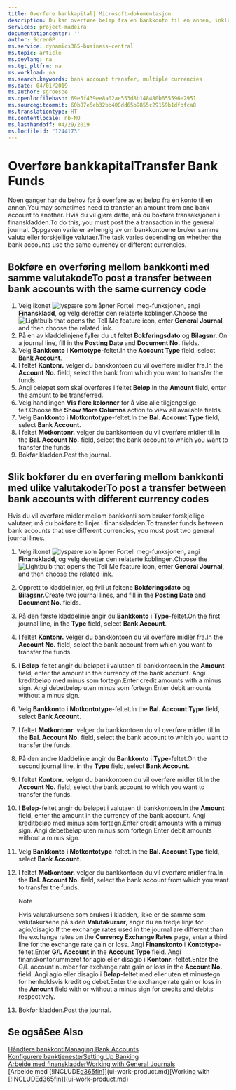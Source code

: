 ```yaml
---
title: Overføre bankkapital| Microsoft-dokumentasjon
description: Du kan overføre beløp fra én bankkonto til en annen, inkludert ulike valutaer, ved å bokføre transaksjonen i finanskladden.
services: project-madeira
documentationcenter: ''
author: SorenGP
ms.service: dynamics365-business-central
ms.topic: article
ms.devlang: na
ms.tgt_pltfrm: na
ms.workload: na
ms.search.keywords: bank account transfer, multiple currencies
ms.date: 04/01/2019
ms.author: sgroespe
ms.openlocfilehash: 69e5f439ee8a02ae553d8b148480b655596e2951
ms.sourcegitcommit: 60b87e5eb32bb408dd65b9855c29159b1dfbfca8
ms.translationtype: HT
ms.contentlocale: nb-NO
ms.lasthandoff: 04/29/2019
ms.locfileid: "1244173"
---
```

# <a name="transfer-bank-funds"></a><span data-ttu-id="b1a6a-103">Overføre bankkapital</span><span class="sxs-lookup"><span data-stu-id="b1a6a-103">Transfer Bank Funds</span></span>
<span data-ttu-id="b1a6a-104">Noen ganger har du behov for å overføre av et beløp fra én konto til en annen.</span><span class="sxs-lookup"><span data-stu-id="b1a6a-104">You may sometimes need to transfer an amount from one bank account to another.</span></span> <span data-ttu-id="b1a6a-105">Hvis du vil gjøre dette, må du bokføre transaksjonen i finanskladden.</span><span class="sxs-lookup"><span data-stu-id="b1a6a-105">To do this, you must post the a transaction in the general journal.</span></span> <span data-ttu-id="b1a6a-106">Oppgaven varierer avhengig av om bankkontoene bruker samme valuta eller forskjellige valutaer.</span><span class="sxs-lookup"><span data-stu-id="b1a6a-106">The task varies depending on whether the bank accounts use the same currency or different currencies.</span></span>

## <a name="to-post-a-transfer-between-bank-accounts-with-the-same-currency-code"></a><span data-ttu-id="b1a6a-107">Bokføre en overføring mellom bankkonti med samme valutakode</span><span class="sxs-lookup"><span data-stu-id="b1a6a-107">To post a transfer between bank accounts with the same currency code</span></span>
1. <span data-ttu-id="b1a6a-108">Velg ikonet ![lyspære som åpner Fortell meg-funksjonen](media/ui-search/search_small.png "Fortell hva du vil gjøre"), angi **Finanskladd**, og velg deretter den relaterte koblingen.</span><span class="sxs-lookup"><span data-stu-id="b1a6a-108">Choose the ![Lightbulb that opens the Tell Me feature](media/ui-search/search_small.png "Tell me what you want to do") icon, enter **General Journal**, and then choose the related link.</span></span>
2. <span data-ttu-id="b1a6a-109">På en av kladdelinjene fyller du ut feltet **Bokføringsdato** og **Bilagsnr.**.</span><span class="sxs-lookup"><span data-stu-id="b1a6a-109">On a journal line, fill in the **Posting Date** and **Document No.** fields.</span></span>
3. <span data-ttu-id="b1a6a-110">Velg **Bankkonto** i **Kontotype**-feltet.</span><span class="sxs-lookup"><span data-stu-id="b1a6a-110">In the **Account Type** field, select **Bank Account**.</span></span>
4. <span data-ttu-id="b1a6a-111">I feltet **Kontonr.** velger du bankkontoen du vil overføre midler fra.</span><span class="sxs-lookup"><span data-stu-id="b1a6a-111">In the **Account No.** field, select the bank from which you want to transfer the funds.</span></span>
5. <span data-ttu-id="b1a6a-112">Angi beløpet som skal overføres i feltet **Beløp**.</span><span class="sxs-lookup"><span data-stu-id="b1a6a-112">In the **Amount** field, enter the amount to be transferred.</span></span>
6. <span data-ttu-id="b1a6a-113">Velg handlingen **Vis flere kolonner** for å vise alle tilgjengelige felt.</span><span class="sxs-lookup"><span data-stu-id="b1a6a-113">Choose the **Show More Columns** action to view all available fields.</span></span>
7. <span data-ttu-id="b1a6a-114">Velg **Bankkonto** i **Motkontotype**-feltet.</span><span class="sxs-lookup"><span data-stu-id="b1a6a-114">In the **Bal. Account Type** field, select **Bank Account**.</span></span>
8. <span data-ttu-id="b1a6a-115">I feltet **Motkontonr.** velger du bankkontoen du vil overføre midler til.</span><span class="sxs-lookup"><span data-stu-id="b1a6a-115">In the **Bal. Account No.** field, select the bank account to which you want to transfer the funds.</span></span>
9. <span data-ttu-id="b1a6a-116">Bokfør kladden.</span><span class="sxs-lookup"><span data-stu-id="b1a6a-116">Post the journal.</span></span>

## <a name="to-post-a-transfer-between-bank-accounts-with-different-currency-codes"></a><span data-ttu-id="b1a6a-117">Slik bokfører du en overføring mellom bankkonti med ulike valutakoder</span><span class="sxs-lookup"><span data-stu-id="b1a6a-117">To post a transfer between bank accounts with different currency codes</span></span>
<span data-ttu-id="b1a6a-118">Hvis du vil overføre midler mellom bankkonti som bruker forskjellige valutaer, må du bokføre to linjer i finanskladden.</span><span class="sxs-lookup"><span data-stu-id="b1a6a-118">To transfer funds between bank accounts that use different currencies, you must post two general journal lines.</span></span>

1. <span data-ttu-id="b1a6a-119">Velg ikonet ![lyspære som åpner Fortell meg-funksjonen](media/ui-search/search_small.png "Fortell hva du vil gjøre"), angi **Finanskladd**, og velg deretter den relaterte koblingen.</span><span class="sxs-lookup"><span data-stu-id="b1a6a-119">Choose the ![Lightbulb that opens the Tell Me feature](media/ui-search/search_small.png "Tell me what you want to do") icon, enter **General Journal**, and then choose the related link.</span></span>
2. <span data-ttu-id="b1a6a-120">Opprett to kladdelinjer, og fyll ut feltene **Bokføringsdato** og **Bilagsnr.**</span><span class="sxs-lookup"><span data-stu-id="b1a6a-120">Create two journal lines, and fill in the **Posting Date** and **Document No.** fields.</span></span>
3. <span data-ttu-id="b1a6a-121">På den første kladdelinje angir du **Bankkonto** i **Type**-feltet.</span><span class="sxs-lookup"><span data-stu-id="b1a6a-121">On the first journal line, in the **Type** field, select **Bank Account**.</span></span>
4. <span data-ttu-id="b1a6a-122">I feltet **Kontonr.** velger du bankkontoen du vil overføre midler fra.</span><span class="sxs-lookup"><span data-stu-id="b1a6a-122">In the **Account No.** field, select the bank account from which you want to transfer the funds.</span></span>
5. <span data-ttu-id="b1a6a-123">I **Beløp**-feltet angir du beløpet i valutaen til bankkontoen.</span><span class="sxs-lookup"><span data-stu-id="b1a6a-123">In the **Amount** field, enter the amount in the currency of the bank account.</span></span> <span data-ttu-id="b1a6a-124">Angi kreditbeløp med minus som fortegn.</span><span class="sxs-lookup"><span data-stu-id="b1a6a-124">Enter credit amounts with a minus sign.</span></span> <span data-ttu-id="b1a6a-125">Angi debetbeløp uten minus som fortegn.</span><span class="sxs-lookup"><span data-stu-id="b1a6a-125">Enter debit amounts without a minus sign.</span></span>
6. <span data-ttu-id="b1a6a-126">Velg **Bankkonto** i **Motkontotype**-feltet.</span><span class="sxs-lookup"><span data-stu-id="b1a6a-126">In the **Bal. Account Type** field, select **Bank Account**.</span></span>
7. <span data-ttu-id="b1a6a-127">I feltet **Motkontonr.** velger du bankkontoen du vil overføre midler til.</span><span class="sxs-lookup"><span data-stu-id="b1a6a-127">In the **Bal. Account No.** field, select the bank account to which you want to transfer the funds.</span></span>
8. <span data-ttu-id="b1a6a-128">På den andre kladdelinje angir du **Bankkonto** i **Type**-feltet.</span><span class="sxs-lookup"><span data-stu-id="b1a6a-128">On the second journal line, in the **Type** field, select **Bank Account**.</span></span>
9. <span data-ttu-id="b1a6a-129">I feltet **Kontonr.** velger du bankkontoen du vil overføre midler til.</span><span class="sxs-lookup"><span data-stu-id="b1a6a-129">In the **Account No.** field, select the bank account to which you want to transfer the funds.</span></span>
10. <span data-ttu-id="b1a6a-130">I **Beløp**-feltet angir du beløpet i valutaen til bankkontoen.</span><span class="sxs-lookup"><span data-stu-id="b1a6a-130">In the **Amount** field, enter the amount in the currency of the bank account.</span></span> <span data-ttu-id="b1a6a-131">Angi kreditbeløp med minus som fortegn.</span><span class="sxs-lookup"><span data-stu-id="b1a6a-131">Enter credit amounts with a minus sign.</span></span> <span data-ttu-id="b1a6a-132">Angi debetbeløp uten minus som fortegn.</span><span class="sxs-lookup"><span data-stu-id="b1a6a-132">Enter debit amounts without a minus sign.</span></span>
11. <span data-ttu-id="b1a6a-133">Velg **Bankkonto** i **Motkontotype**-feltet.</span><span class="sxs-lookup"><span data-stu-id="b1a6a-133">In the **Bal. Account Type** field, select **Bank Account**.</span></span>  
12. <span data-ttu-id="b1a6a-134">I feltet **Motkontonr.** velger du bankkontoen du vil overføre midler fra.</span><span class="sxs-lookup"><span data-stu-id="b1a6a-134">In the **Bal. Account No.** field, select the bank account from which you want to transfer the funds.</span></span>

    > [!NOTE]  
    > <span data-ttu-id="b1a6a-135">Hvis valutakursene som brukes i kladden, ikke er de samme som valutakursene på siden **Valutakurser**, angir du en tredje linje for agio/disagio.</span><span class="sxs-lookup"><span data-stu-id="b1a6a-135">If the exchange rates used in the journal are different than the exchange rates on the **Currency Exchange Rates** page, enter a third line for the exchange rate gain or loss.</span></span> <span data-ttu-id="b1a6a-136">Angi **Finanskonto** i **Kontotype**-feltet.</span><span class="sxs-lookup"><span data-stu-id="b1a6a-136">Enter **G/L Account** in the **Account Type** field.</span></span> <span data-ttu-id="b1a6a-137">Angi finanskontonummeret for agio eller disagio i **Kontonr.**-feltet.</span><span class="sxs-lookup"><span data-stu-id="b1a6a-137">Enter the G/L account number for exchange rate gain or loss in the **Account No.** field.</span></span> <span data-ttu-id="b1a6a-138">Angi agio eller disagio i **Beløp**-feltet med eller uten et minustegn for henholdsvis kredit og debet.</span><span class="sxs-lookup"><span data-stu-id="b1a6a-138">Enter the exchange rate gain or loss in the **Amount** field with or without a minus sign for credits and debits respectively.</span></span>
13. <span data-ttu-id="b1a6a-139">Bokfør kladden.</span><span class="sxs-lookup"><span data-stu-id="b1a6a-139">Post the journal.</span></span>

## <a name="see-also"></a><span data-ttu-id="b1a6a-140">Se også</span><span class="sxs-lookup"><span data-stu-id="b1a6a-140">See Also</span></span>
[<span data-ttu-id="b1a6a-141">Håndtere bankkonti</span><span class="sxs-lookup"><span data-stu-id="b1a6a-141">Managing Bank Accounts</span></span>](bank-manage-bank-accounts.md)  
[<span data-ttu-id="b1a6a-142">Konfigurere banktjenester</span><span class="sxs-lookup"><span data-stu-id="b1a6a-142">Setting Up Banking</span></span>](bank-setup-banking.md)  
[<span data-ttu-id="b1a6a-143">Arbeide med finanskladder</span><span class="sxs-lookup"><span data-stu-id="b1a6a-143">Working with General Journals</span></span>](ui-work-general-journals.md)  
<span data-ttu-id="b1a6a-144">[Arbeide med [!INCLUDE[d365fin](includes/d365fin_md.md)]](ui-work-product.md)</span><span class="sxs-lookup"><span data-stu-id="b1a6a-144">[Working with [!INCLUDE[d365fin](includes/d365fin_md.md)]](ui-work-product.md)</span></span>
